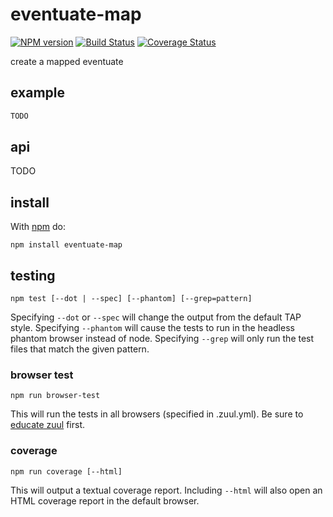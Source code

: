 # eventuate-map

[![NPM version](https://badge.fury.io/js/eventuate-map.png)](http://badge.fury.io/js/eventuate-map)
[![Build Status](https://travis-ci.org/Georgette/eventuate-map.svg?branch=master)](https://travis-ci.org/Georgette/eventuate-map)
[![Coverage Status](https://coveralls.io/repos/Georgette/eventuate-map/badge.png?branch=master)](https://coveralls.io/r/Georgette/eventuate-map?branch=master)
<!-- [![Sauce Test Status](https://saucelabs.com/browser-matrix/Georgette_github.svg)](https://saucelabs.com/u/Georgette_github) -->

create a mapped eventuate

## example

```javascript
TODO
```

## api

TODO

## install

With [npm](https://npmjs.org) do:

```
npm install eventuate-map
```

## testing

`npm test [--dot | --spec] [--phantom] [--grep=pattern]`

Specifying `--dot` or `--spec` will change the output from the default TAP style.
Specifying `--phantom` will cause the tests to run in the headless phantom browser instead of node.
Specifying `--grep` will only run the test files that match the given pattern.

### browser test

`npm run browser-test`

This will run the tests in all browsers (specified in .zuul.yml). Be sure to [educate zuul](https://github.com/defunctzombie/zuul/wiki/cloud-testing#2-educate-zuul) first.

### coverage

`npm run coverage [--html]`

This will output a textual coverage report. Including `--html` will also open
an HTML coverage report in the default browser.
